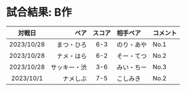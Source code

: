 # 試合結果: B作 

| 対戦日 | ペア | スコア | 相手ペア | コメント |
| :---: | ----: | :---: | :---- | :---- |
| 2023/10/28 | まつ・ひろ | 6-3 | のり・あや | No.1 |
| 2023/10/28 | ナメ・はら | 6-2 | そー・てつ | No.2 |
| 2023/10/28 | サッキー・渋 | 3-6 | みい・ちー | No.3 |
| 2023/10/1 | ナメしぶ | 7-5 | こしみき | No.2 |
